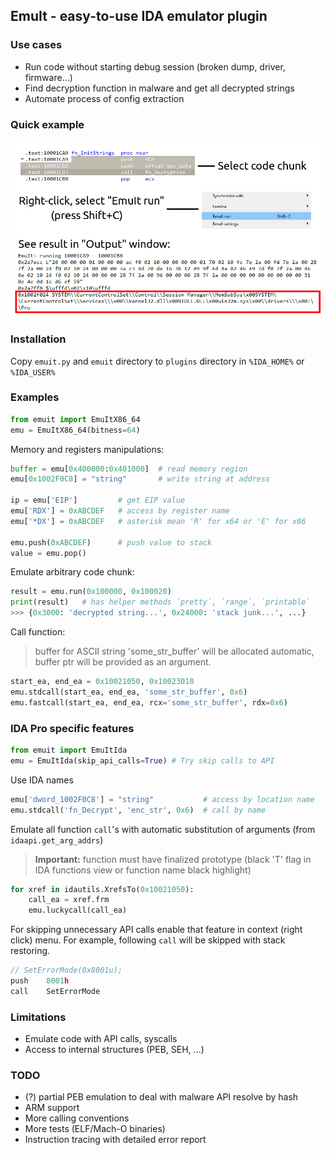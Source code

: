 ## EmuIt - easy-to-use IDA emulator plugin

### Use cases
- Run code without starting debug session (broken dump, driver, firmware...)
- Find decryption function in malware and get all decrypted strings 
- Automate process of config extraction

### Quick example
![QuickExample](./images/example.png)

### Installation
Copy `emuit.py` and `emuit` directory to `plugins` directory in `%IDA_HOME%` or `%IDA_USER%`

### Examples
```python
from emuit import EmuItX86_64
emu = EmuItX86_64(bitness=64)
```

Memory and registers manipulations:
```python
buffer = emu[0x400000:0x401000]  # read memory region
emu[0x1002F0C8] = "string"       # write string at address

ip = emu['EIP']         # get EIP value
emu['RDX'] = 0xABCDEF   # access by register name
emu['*DX'] = 0xABCDEF   # asterisk mean 'R' for x64 or 'E' for x86

emu.push(0xABCDEF)      # push value to stack
value = emu.pop()
```

Emulate arbitrary code chunk:
```python
result = emu.run(0x100000, 0x100020)
print(result)   # has helper methods `pretty`, `range`, `printable`
>>> {0x3000: 'decrypted string...', 0x24000: 'stack junk...', ...}
```

Call function:
> buffer for ASCII string 'some_str_buffer' will be allocated automatic, buffer ptr will be provided as an argument.
```python
start_ea, end_ea = 0x10021050, 0x10023010 
emu.stdcall(start_ea, end_ea, 'some_str_buffer', 0x6)
emu.fastcall(start_ea, end_ea, rcx='some_str_buffer', rdx=0x6)
```

### IDA Pro specific features
```python
from emuit import EmuItIda
emu = EmuItIda(skip_api_calls=True) # Try skip calls to API
```

Use IDA names
```python
emu['dword_1002F0C8'] = "string"           # access by location name
emu.stdcall('fn_Decrypt', 'enc_str', 0x6)  # call by name
```

Emulate all function `call`'s with automatic substitution of arguments (from `idaapi.get_arg_addrs`)

> **Important:** function must have finalized prototype (black 'T' flag in IDA functions view or function name black highlight) 
```python
for xref in idautils.XrefsTo(0x10021050):
    call_ea = xref.frm
    emu.luckycall(call_ea)
```

For skipping unnecessary API calls enable that feature in context (right click) menu. For example, following `call` will be skipped with stack restoring.
```C
// SetErrorMode(0x8001u);
push    8001h
call    SetErrorMode
```

### Limitations
- Emulate code with API calls, syscalls
- Access to internal structures (PEB, SEH, ...)

### TODO
- (?) partial PEB emulation to deal with malware API resolve by hash
- ARM support
- More calling conventions
- More tests (ELF/Mach-O binaries)
- Instruction tracing with detailed error report

